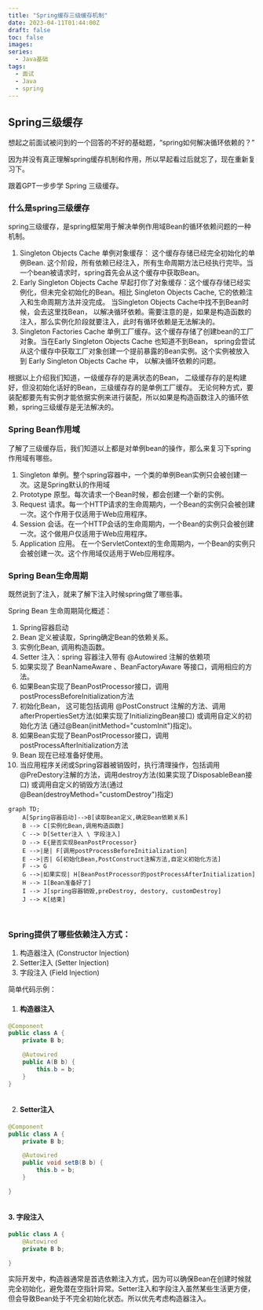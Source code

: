 ```yaml
---
title: "Spring缓存三级缓存机制"
date: 2023-04-11T01:44:00Z
draft: false
toc: false
images:
series:
  - Java基础
tags:
  - 面试
  - Java
  - spring
---
```

## Spring三级缓存

想起之前面试被问到的一个回答的不好的基础题，“spring如何解决循环依赖的？”

因为并没有真正理解spring缓存机制和作用，所以早起看过后就忘了，现在重新复习下。

跟着GPT一步步学 Spring 三级缓存。

### 什么是spring三级缓存

spring三级缓存，是spring框架用于解决单例作用域Bean的循环依赖问题的一种机制。

1. Singleton Objects Cache 单例对象缓存： 这个缓存存储已经完全初始化的单例Bean. 这个阶段，所有依赖已经注入，所有生命周期方法已经执行完毕。当一个bean被请求时，spring首先会从这个缓存中获取Bean。
2. Early Singleton Objects Cache 早起打你了对象缓存：这个缓存存储已经实例化，但未完全初始化的Bean。相比 Singleton Objects Cache,  它的依赖注入和生命周期方法并没完成。 当Singleton Objects Cache中找不到Bean时候，会去这里找Bean， 以解决循环依赖。需要注意的是，如果是构造函数的注入，那么实例化阶段就要注入，此时有循环依赖是无法解决的。
3. Singleton Factories Cache 单例工厂缓存。这个缓存存储了创建bean的工厂对象。当在Early Singleton Objects Cache 也知道不到Bean， spring会尝试从这个缓存中获取工厂对象创建一个提前暴露的Bean实例。这个实例被放入到 Early Singleton Objects Cache 中， 以解决循环依赖的问题。

根据以上介绍我们知道，一级缓存存的是满状态的Bean， 二级缓存存的是构建好，但没初始化话好的Bean，三级缓存存的是单例工厂缓存。 无论何种方式，要装配都要先有实例才能依据实例来进行装配，所以如果是构造函数注入的循环依赖，spring三级缓存是无法解决的。

### Spring Bean作用域

了解了三级缓存后，我们知道以上都是对单例bean的操作，那么来复习下spring作用域有哪些。

1. Singleton 单例。整个spring容器中，一个类的单例Bean实例只会被创建一次。这是Spring默认的作用域
2. Prototype 原型。每次请求一个Bean时候，都会创建一个新的实例。
3. Request  请求。每一个HTTP请求的生命周期内，一个Bean的实例只会被创建一次。这个作用于仅适用于Web应用程序。
4. Session  会话。在一个HTTP会话的生命周期内，一个Bean的实例只会被创建一次。这个做用户仅适用于Web应用程序。
5. Application  应用。 在一个ServletContext的生命周期内，一个Bean的实例只会被创建一次。这个作用域仅适用于Web应用程序。

### Spring Bean生命周期

既然说到了注入，就来了解下注入时候spring做了哪些事。

Spring Bean 生命周期简化概述：

1. Spring容器启动
2. Bean 定义被读取，Spring确定Bean的依赖关系。
3. 实例化Bean, 调用构造函数。
4. Setter 注入：spring 容器注入带有 @Autowired 注解的依赖项
5. 如果实现了 BeanNameAware  、BeanFactoryAware 等接口，调用相应的方法。
6. 如果Bean实现了BeanPostProcessor接口，调用postProcessBeforeInitialization方法
7. 初始化Bean， 这可能包括调用 @PostConstruct 注解的方法、调用afterPropertiesSet方法(如果实现了InitializingBean接口) 或调用自定义的初始化方法 (通过@Bean(initMethod="customInit")指定)。
8. 如果Bean实现了BeanPostProcessor接口，调用 postProcessAfterInitialization方法
9. Bean 现在已经准备好使用。
10. 当应用程序关闭或Spring容器被销毁时，执行清理操作，包括调用@PreDestory注解的方法，调用destroy方法(如果实现了DisposableBean接口) 或调用自定义的销毁方法(通过@Bean(destroyMethod="customDestroy")指定)

```mermaid
graph TD;
    A[Spring容器启动]-->B[读取Bean定义,确定Bean依赖关系]
    B --> C[实例化Bean,调用构造函数]
    C --> D[Setter注入 \ 字段注入]
    D --> E{是否实现BeanPostProcessor}
    E -->|是| F[调用postProcessBeforeInitialization]
    E -->|否| G[初始化Bean,PostConstruct注解方法,自定义初始化方法]
    F --> G
    G -->|如果实现| H[BeanPostProcessor的postProcessAfterInitialization]
    H --> I[Bean准备好了]
    I --> J[spring容器销毁,preDestroy, destory, customDestroy]
    J --> K[结束]
  


```

### Spring提供了哪些依赖注入方式：

1. 构造器注入 (Constructor Injection)
2. Setter注入 (Setter Injection)
3. 字段注入 (Field Injection)

简单代码示例：

1. #### 构造器注入

```java
@Component
public class A {
    private B b;

    @Autowired
    public A(B b) {
        this.b = b;
    }
}



```


2. #### Setter注入

```java
@Component
public class A {
    private B b;

    @Autowired
    public void setB(B b) {
        this.b = b;
    }

}



```


#### 3. 字段注入

```java
public class A {
    @Autowired
    private B b;

}


```


实际开发中，构造器通常是首选依赖注入方式，因为可以确保Bean在创建时候就完全初始化，避免潜在空指针异常。Setter注入和字段注入虽然某些生活更方便，但会导致Bean处于不完全初始化状态。所以优先考虑构造器注入。
